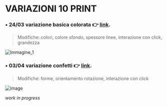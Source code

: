 # VARIAZIONI 10 PRINT
### **• 24/03 variazione basica colorata** 👉 [link](https://editor.p5js.org/cllomatt24/sketches/d-RVNL0pN).
> Modifiche: colori, colore sfondo, spessore linee, interazione con click, grandezza

![Immagine_1](https://user-images.githubusercontent.com/101120757/159899989-613d42d5-13c1-4d50-8e4d-5cd7b0e516e3.png)

### **• 03/04 variazione confetti** 👉 [link](https://editor.p5js.org/cllomatt24/sketches/TKFoAJEv4).
> Modifiche: forme, orientamento rotazione, interazione con click

![image](https://user-images.githubusercontent.com/101120757/161510914-1a185a8e-b366-47d3-9b93-b69217491d4e.png)


_work in progress_
